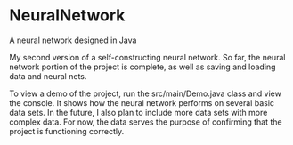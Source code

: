 # NeuralNetwork
A neural network designed in Java

My second version of a self-constructing neural network. So far, the neural network portion of the project is complete, as well as saving and loading data and neural nets.

To view a demo of the project, run the src/main/Demo.java class and view the console. It shows how the neural network performs on several basic data sets. In the future, I also plan
to include more data sets with more complex data. For now, the data serves the purpose of confirming that the project is functioning correctly.

